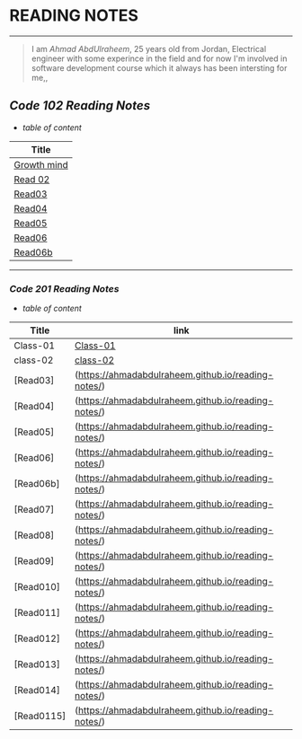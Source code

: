 # READING NOTES
___
> I am *Ahmad AbdUlraheem*, 25 years old from Jordan, Electrical engineer with some experince in the field and for now I'm involved in software development course which it always has been intersting for me,, 

## ***Code 102 Reading Notes*** 
* *table of content*

| **Title**    | 
| ------------- |
|  [Growth mind](https://ahmadabdulraheem.github.io/reading-notes/growthMind)| 
| [Read 02](https://ahmadabdulraheem.github.io/reading-notes/read02)  |
| [Read03](https://ahmadabdulraheem.github.io/reading-notes/read03) |
| [Read04](https://ahmadabdulraheem.github.io/reading-notes/read04) | 
|[Read05](https://ahmadabdulraheem.github.io/reading-notes/read05) | 
| [Read06](https://ahmadabdulraheem.github.io/reading-notes/read06) | 
|[Read06b](https://ahmadabdulraheem.github.io/reading-notes/read06b) |


________
### ***Code 201 Reading Notes***
* *table of content*

| **Title**    | **link** |
| ------------- |------|
|  Class-01 | [Class-01](https://ahmadabdulraheem.github.io/reading-notes/class-01) | 
| class-02 | [class-02](https://ahmadabdulraheem.github.io/reading-notes/class-02)  |
| [Read03] | (https://ahmadabdulraheem.github.io/reading-notes/) |
| [Read04] | (https://ahmadabdulraheem.github.io/reading-notes/) | 
| [Read05] | (https://ahmadabdulraheem.github.io/reading-notes/) | 
| [Read06] | (https://ahmadabdulraheem.github.io/reading-notes/) | 
| [Read06b] | (https://ahmadabdulraheem.github.io/reading-notes/) |
| [Read07] | (https://ahmadabdulraheem.github.io/reading-notes/) |
| [Read08] | (https://ahmadabdulraheem.github.io/reading-notes/) | 
| [Read09] | (https://ahmadabdulraheem.github.io/reading-notes/) | 
| [Read010] | (https://ahmadabdulraheem.github.io/reading-notes/) | 
|[Read011]|(https://ahmadabdulraheem.github.io/reading-notes/) |
 |[Read012]|(https://ahmadabdulraheem.github.io/reading-notes/) |
| [Read013]|(https://ahmadabdulraheem.github.io/reading-notes/) | 
|[Read014]|(https://ahmadabdulraheem.github.io/reading-notes/) | 
| [Read0115]|(https://ahmadabdulraheem.github.io/reading-notes/) | 
